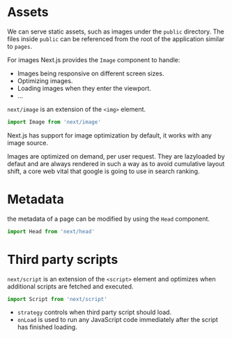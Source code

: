 # Assets
We can serve static assets, such as images under the `public` directory. The
files inside `public` can be referenced from the root of the application similar
to `pages`. 

For images Next.js provides the `Image` component to handle:
- Images being responsive on different screen sizes.
- Optimizing images.
- Loading images when they enter the viewport.
- ...

`next/image` is an extension of the `<img>` element.

```js
import Image from 'next/image'
```

Next.js has support for image optimization by default, it works with any image
source.

Images are optimized on demand, per user request. They are lazyloaded by defaut
and are always rendered in such a way as to avoid cumulative layout shift, a
core web vital that google is going to use in search ranking.

# Metadata
the metadata of a page can be modified by using the `Head` component.

```js
import Head from 'next/head'
```

# Third party scripts
`next/script` is an extension of the `<script>` element and optimizes when 
additional scripts are fetched and executed.

```js
import Script from 'next/script'
```

- `strategy` controls when third party script should load.
- `onLoad` is used to run any JavaScript code immediately after the script has
   finished loading. 


